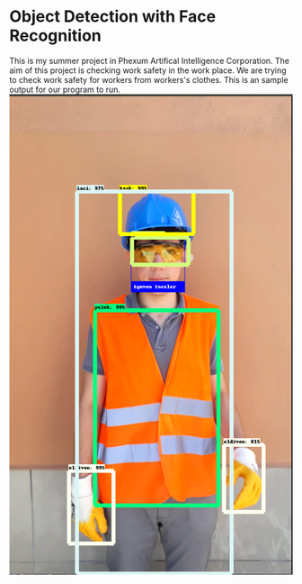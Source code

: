 # Object Detection with Face Recognition
This is my summer project in Phexum Artifical Intelligence Corporation. The aim of this project is checking work safety in the work place. We are trying to check work safety for workers from workers's clothes. This is an sample output for our program to run. ![Sample Output](sample_output.png)
